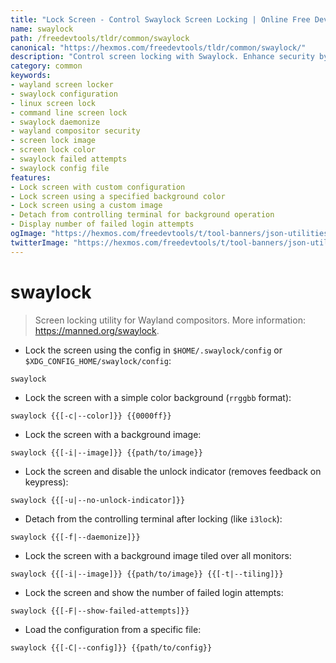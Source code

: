 ```yaml
---
title: "Lock Screen - Control Swaylock Screen Locking | Online Free DevTools by Hexmos"
name: swaylock
path: /freedevtools/tldr/common/swaylock
canonical: "https://hexmos.com/freedevtools/tldr/common/swaylock/"
description: "Control screen locking with Swaylock. Enhance security by locking your Wayland compositor screen quickly and easily. Free online tool, no registration required."
category: common
keywords:
- wayland screen locker
- swaylock configuration
- linux screen lock
- command line screen lock
- swaylock daemonize
- wayland compositor security
- screen lock image
- screen lock color
- swaylock failed attempts
- swaylock config file
features:
- Lock screen with custom configuration
- Lock screen using a specified background color
- Lock screen using a custom image
- Detach from controlling terminal for background operation
- Display number of failed login attempts
ogImage: "https://hexmos.com/freedevtools/t/tool-banners/json-utilities-banner.png"
twitterImage: "https://hexmos.com/freedevtools/t/tool-banners/json-utilities-banner.png"
---
```


# swaylock

> Screen locking utility for Wayland compositors.
> More information: <https://manned.org/swaylock>.

- Lock the screen using the config in `$HOME/.swaylock/config` or `$XDG_CONFIG_HOME/swaylock/config`:

`swaylock`

- Lock the screen with a simple color background (`rrggbb` format):

`swaylock {{[-c|--color]}} {{0000ff}}`

- Lock the screen with a background image:

`swaylock {{[-i|--image]}} {{path/to/image}}`

- Lock the screen and disable the unlock indicator (removes feedback on keypress):

`swaylock {{[-u|--no-unlock-indicator]}}`

- Detach from the controlling terminal after locking (like `i3lock`):

`swaylock {{[-f|--daemonize]}}`

- Lock the screen with a background image tiled over all monitors:

`swaylock {{[-i|--image]}} {{path/to/image}} {{[-t|--tiling]}}`

- Lock the screen and show the number of failed login attempts:

`swaylock {{[-F|--show-failed-attempts]}}`

- Load the configuration from a specific file:

`swaylock {{[-C|--config]}} {{path/to/config}}`
